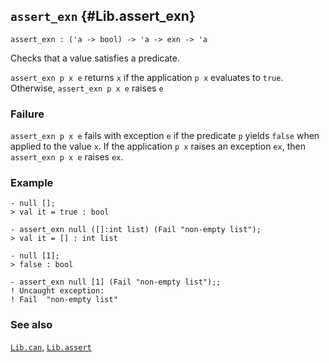 ## `assert_exn` {#Lib.assert_exn}


```
assert_exn : ('a -> bool) -> 'a -> exn -> 'a
```



Checks that a value satisfies a predicate.


`assert_exn p x e` returns `x` if the application `p x` evaluates to
`true`. Otherwise, `assert_exn p x e` raises `e`

### Failure

`assert_exn p x e` fails with exception `e` if the predicate `p` yields
`false` when applied to the value `x`. If the application `p x` raises
an exception `ex`, then `assert_exn p x e` raises `ex`.



### Example

    
    - null [];
    > val it = true : bool
    
    - assert_exn null ([]:int list) (Fail "non-empty list");
    > val it = [] : int list
    
    - null [1];
    > false : bool
    
    - assert_exn null [1] (Fail "non-empty list");;
    ! Uncaught exception:
    ! Fail  "non-empty list"
    

### See also

[`Lib.can`](#Lib.can), [`Lib.assert`](#Lib.assert)

